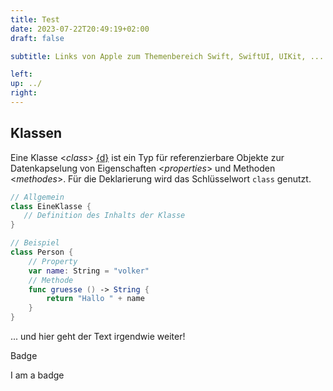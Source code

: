 ```yaml
---
title: Test
date: 2023-07-22T20:49:19+02:00
draft: false

subtitle: Links von Apple zum Themenbereich Swift, SwiftUI, UIKit, ...

left: 
up: ../
right: 
---
```





## Klassen

Eine Klasse <_class_> [{d}][d1] ist ein Typ für referenzierbare Objekte zur Datenkapselung von Eigenschaften <_properties_> und Methoden <_methodes_>. Für die Deklarierung wird das Schlüsselwort `class` genutzt.   

[d1]: https://docs.swift.org/swift-book/documentation/the-swift-programming-language/classesandstructures "swift.org"

```swift
// Allgemein
class EineKlasse {
   // Definition des Inhalts der Klasse
}

// Beispiel
class Person {
    // Property
    var name: String = "volker"
    // Methode
    func gruesse () -> String {
        return "Hallo " + name
    }
}
```

... und hier geht der Text irgendwie weiter!


Badge 
<div class="badge bg-primary text-wrap" style="width: 6rem;">
    I am a badge
</div>



<!-- Button test -->
<!--
  <a class="btn btn-primary" href="/contact" role="button">Link</a>
-->
